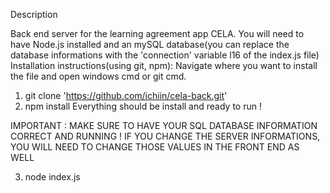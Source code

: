 Description 

Back end server for the learning agreement app CELA.
You will need to have Node.js installed and an mySQL database(you can replace the database informations with the 'connection' variable l16 of the index.js file)
Installation instructions(using git, npm): 
Navigate where you want to install the file and open windows cmd or git cmd.
1. git clone 'https://github.com/ichiin/cela-back.git'
2. npm install
Everything should be install and ready to run ! 

IMPORTANT : MAKE SURE TO HAVE YOUR SQL DATABASE INFORMATION CORRECT AND RUNNING !
IF YOU CHANGE THE SERVER INFORMATIONS, YOU WILL NEED TO CHANGE THOSE VALUES IN THE FRONT END AS WELL

3. node index.js
